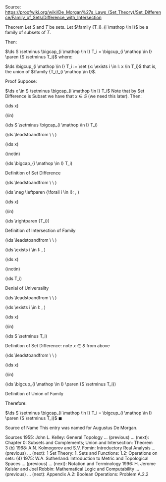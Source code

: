 # 

Source: https://proofwiki.org/wiki/De_Morgan%27s_Laws_(Set_Theory)/Set_Difference/Family_of_Sets/Difference_with_Intersection



Theorem
Let $S$ and $T$ be sets.
Let $\family {T_i}_{i \mathop \in I}$ be a family of subsets of $T$.

Then:

$\ds S \setminus \bigcap_{i \mathop \in I} T_i = \bigcup_{i \mathop \in I} \paren {S \setminus T_i}$
where:

$\ds \bigcup_{i \mathop \in I} T_i := \set {x: \exists i \in I: x \in T_i}$
that is, the union of $\family {T_i}_{i \mathop \in I}$.


Proof
Suppose:

$\ds x \in S \setminus \bigcap_{i \mathop \in I} T_i$
Note that by Set Difference is Subset we have that $x \in S$ (we need this later).
Then:














\(\ds x\)

\(\in\)







\(\ds S \setminus \bigcap_{i \mathop \in I} T_i\)














\(\ds \leadstoandfrom \ \ \)





\(\ds x\)

\(\notin\)







\(\ds \bigcap_{i \mathop \in I} T_i\)





Definition of Set Difference








\(\ds \leadstoandfrom \ \ \)

\(\ds \neg \leftparen {\forall i \in I}: \, \)



\(\ds x\)

\(\in\)







\(\ds \rightparen {T_i}\)





Definition of Intersection of Family








\(\ds \leadstoandfrom \ \ \)

\(\ds \exists i \in I: \, \)



\(\ds x\)

\(\notin\)







\(\ds T_i\)





Denial of Universality








\(\ds \leadstoandfrom \ \ \)

\(\ds \exists i \in I: \, \)



\(\ds x\)

\(\in\)







\(\ds S \setminus T_i\)





Definition of Set Difference: note $x \in S$ from above








\(\ds \leadstoandfrom \ \ \)





\(\ds x\)

\(\in\)







\(\ds \bigcup_{i \mathop \in I} \paren {S \setminus T_i}\)





Definition of Union of Family




Therefore:

$\ds S \setminus \bigcap_{i \mathop \in I} T_i = \bigcup_{i \mathop \in I} \paren {S \setminus T_i}$
$\blacksquare$


Source of Name
This entry was named for Augustus De Morgan.


Sources
1955: John L. Kelley: General Topology ... (previous) ... (next): Chapter $0$: Subsets and Complements; Union and Intersection: Theorem $3 \ \text{(b)}$
1968: A.N. Kolmogorov and S.V. Fomin: Introductory Real Analysis ... (previous) ... (next): $1$ Set Theory: $1$. Sets and Functions: $1.2$: Operations on sets: $(4)$
1975: W.A. Sutherland: Introduction to Metric and Topological Spaces ... (previous) ... (next): Notation and Terminology
1996: H. Jerome Keisler and Joel Robbin: Mathematical Logic and Computability ... (previous) ... (next): Appendix $\text{A}.2$: Boolean Operations: Problem $\text{A}.2.2$




